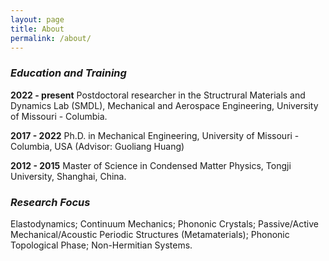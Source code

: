 ```yaml
---
layout: page
title: About
permalink: /about/
---
```

### _Education and Training_
**2022 - present**  Postdoctoral researcher in the Structrural Materials and Dynamics Lab (SMDL), Mechanical and Aerospace Engineering, University of Missouri - Columbia. 

**2017 - 2022** Ph.D. in Mechanical Engineering, University of Missouri - Columbia, USA (Advisor: Guoliang Huang) 

**2012 - 2015** Master of Science in Condensed Matter Physics, Tongji University, Shanghai, China.

### _Research Focus_
Elastodynamics; Continuum Mechanics; Phononic Crystals; Passive/Active Mechanical/Acoustic
Periodic Structures (Metamaterials); Phononic Topological Phase; Non-Hermitian Systems.
